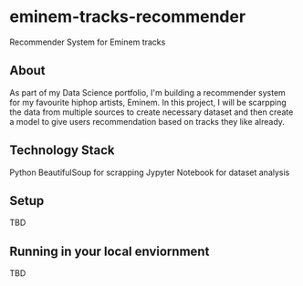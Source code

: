 # eminem-tracks-recommender
Recommender System for Eminem tracks

## About

As part of my Data Science portfolio, I'm building a recommender system for my favourite hiphop artists, Eminem. In this project, I will be scarpping the data from multiple sources to create necessary dataset and then create a model to give users recommendation based on tracks they like already.

## Technology Stack

Python
BeautifulSoup for scrapping
Jypyter Notebook for dataset analysis

## Setup

TBD

## Running in your local enviornment

TBD
